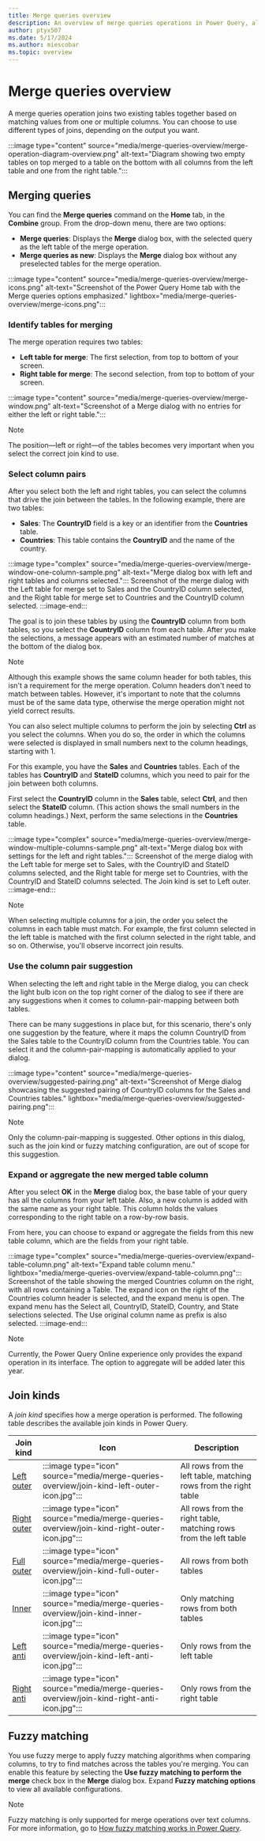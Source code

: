 ```yaml
---
title: Merge queries overview
description: An overview of merge queries operations in Power Query, along with the basic principles and common uses. 
author: ptyx507
ms.date: 5/17/2024
ms.author: miescobar
ms.topic: overview
---
```


# Merge queries overview

A merge queries operation joins two existing tables together based on matching values from one or multiple columns. You can choose to use different types of joins, depending on the output you want.

:::image type="content" source="media/merge-queries-overview/merge-operation-diagram-overview.png" alt-text="Diagram showing two empty tables on top merged to a table on the bottom with all columns from the left table and one from the right table.":::

## Merging queries

You can find the **Merge queries** command on the **Home** tab, in the **Combine** group. From the drop-down menu, there are two options:

* **Merge queries**: Displays the **Merge** dialog box, with the selected query as the left table of the merge operation.
* **Merge queries as new**: Displays the **Merge** dialog box without any preselected tables for the merge operation.

:::image type="content" source="media/merge-queries-overview/merge-icons.png" alt-text="Screenshot of the Power Query Home tab with the Merge queries options emphasized." lightbox="media/merge-queries-overview/merge-icons.png":::

### Identify tables for merging

The merge operation requires two tables:

* **Left table for merge**: The first selection, from top to bottom of your screen.
* **Right table for merge**: The second selection, from top to bottom of your screen.

:::image type="content" source="media/merge-queries-overview/merge-window.png" alt-text="Screenshot of a Merge dialog with no entries for either the left or right table.":::

> [!NOTE]
>The position&mdash;left or right&mdash;of the tables becomes very important when you select the correct join kind to use.

### Select column pairs

After you select both the left and right tables, you can select the columns that drive the join between the tables. In the following example, there are two tables:

* **Sales**: The **CountryID** field is a key or an identifier from the **Countries** table.
* **Countries**: This table contains the **CountryID** and the name of the country.

:::image type="complex" source="media/merge-queries-overview/merge-window-one-column-sample.png" alt-text="Merge dialog box with left and right tables and columns selected.":::
   Screenshot of the merge dialog with the Left table for merge set to Sales and the CountryID column selected, and the Right table for merge set to Countries and the CountryID column selected.
:::image-end:::

The goal is to join these tables by using the **CountryID** column from both tables, so you select the **CountryID** column from each table. After you make the selections, a message appears with an estimated number of matches at the bottom of the dialog box.

> [!NOTE]
> Although this example shows the same column header for both tables, this isn't a requirement for the merge operation. Column headers don't need to match between tables. However, it's important to note that the columns must be of the same data type, otherwise the merge operation might not yield correct results.

You can also select multiple columns to perform the join by selecting **Ctrl** as you select the columns. When you do so, the order in which the columns were selected is displayed in small numbers next to the column headings, starting with 1.

For this example, you have the **Sales** and **Countries** tables. Each of the tables has **CountryID** and **StateID** columns, which you need to pair for the join between both columns.

First select the **CountryID** column in the **Sales** table, select **Ctrl**, and then select the **StateID** column. (This action shows the small numbers in the column headings.) Next, perform the same selections in the **Countries** table.

:::image type="complex" source="media/merge-queries-overview/merge-window-multiple-columns-sample.png" alt-text="Merge dialog box with settings for the left and right tables.":::
   Screenshot of the merge dialog with the Left table for merge set to Sales, with the CountryID and StateID columns selected, and the Right table for merge set to Countries, with the CountryID and StateID columns selected. The Join kind is set to Left outer.
:::image-end:::

> [!NOTE]
> When selecting multiple columns for a join, the order you select the columns in each table must match. For example, the first column selected in the left table is matched with the first column selected in the right table, and so on. Otherwise, you'll observe incorrect join results.

### Use the column pair suggestion

When selecting the left and right table in the Merge dialog, you can check the light bulb icon on the top right corner of the dialog to see if there are any suggestions when it comes to column-pair-mapping between both tables.

There can be many suggestions in place but, for this scenario, there's only one suggestion by the feature, where it maps the column CountryID from the Sales table to the CountryID column from the Countries table. You can select it and the column-pair-mapping is automatically applied to your dialog.

:::image type="content" source="media/merge-queries-overview/suggested-pairing.png" alt-text="Screenshot of Merge dialog showcasing the suggested pairing of CountryID columns for the Sales and Countries tables." lightbox="media/merge-queries-overview/suggested-pairing.png":::

> [!NOTE]
>Only the column-pair-mapping is suggested. Other options in this dialog, such as the join kind or fuzzy matching configuration, are out of scope for this suggestion.

### Expand or aggregate the new merged table column

After you select **OK** in the **Merge** dialog box, the base table of your query has all the columns from your left table. Also, a new column is added with the same name as your right table. This column holds the values corresponding to the right table on a row-by-row basis.

From here, you can choose to expand or aggregate the fields from this new table column, which are the fields from your right table.

:::image type="complex" source="media/merge-queries-overview/expand-table-column.png" alt-text="Expand table column menu." lightbox="media/merge-queries-overview/expand-table-column.png":::
   Screenshot of the table showing the merged Countries column on the right, with all rows containing a Table. The expand icon on the right of the Countries column header is selected, and the expand menu is open. The expand menu has the Select all, CountryID, StateID, Country, and State selections selected. The Use original column name as prefix is also selected.
:::image-end:::

> [!NOTE]
>Currently, the Power Query Online experience only provides the expand operation in its interface. The option to aggregate will be added later this year.

## Join kinds

A *join kind* specifies how a merge operation is performed. The following table describes the available join kinds in Power Query.

|Join kind| Icon| Description|
|---------------|-----|-----------|
|[Left outer](merge-queries-left-outer.md)| :::image type="icon" source="media/merge-queries-overview/join-kind-left-outer-icon.jpg"::: | All rows from the left table, matching rows from the right table|
|[Right outer](merge-queries-right-outer.md)| :::image type="icon" source="media/merge-queries-overview/join-kind-right-outer-icon.jpg"::: | All rows from the right table, matching rows from the left table|
|[Full outer](merge-queries-full-outer.md)| :::image type="icon" source="media/merge-queries-overview/join-kind-full-outer-icon.jpg"::: | All rows from both tables|
|[Inner](merge-queries-inner.md)| :::image type="icon" source="media/merge-queries-overview/join-kind-inner-icon.jpg"::: | Only matching rows from both tables|
|[Left anti](merge-queries-left-anti.md)| :::image type="icon" source="media/merge-queries-overview/join-kind-left-anti-icon.jpg"::: | Only rows from the left table|
|[Right anti](merge-queries-right-anti.md)| :::image type="icon" source="media/merge-queries-overview/join-kind-right-anti-icon.jpg"::: | Only rows from the right table|

## Fuzzy matching

You use fuzzy merge to apply fuzzy matching algorithms when comparing columns, to try to find matches across the tables you're merging. You can enable this feature by selecting the **Use fuzzy matching to perform the merge** check box in the **Merge** dialog box. Expand **Fuzzy matching options** to view all available configurations.

> [!NOTE]
>Fuzzy matching is only supported for merge operations over text columns. For more information, go to [How fuzzy matching works in Power Query](fuzzy-matching.md).
